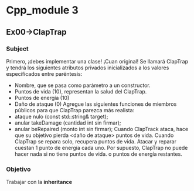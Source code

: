 # Cpp_module 3

## Ex00->ClapTrap

### Subject

Primero, ¡debes implementar una clase! ¡Cuan original!
Se llamará ClapTrap y tendrá los siguientes atributos privados inicializados
a los valores especificados entre paréntesis:
* Nombre, que se pasa como parámetro a un constructor.
* Puntos de vida (10), representan la salud del ClapTrap.
* Puntos de energía (10)
* Daño de ataque (0)
Agregue las siguientes funciones de miembros públicos para que ClapTrap parezca más realista:
* ataque nulo (const std::string& target);
* anular takeDamage (cantidad int sin firmar);
* anular beRepaired (monto int sin firmar);
Cuando ClapTrack ataca, hace que su objetivo pierda <daño de ataque> puntos de vida.
Cuando ClapTrap se repara solo, recupera <cantidad> puntos de vida. Atacar y reparar
cuestan 1 punto de energía cada uno. Por supuesto, ClapTrap no puede hacer nada si no tiene puntos de vida.
o puntos de energía restantes.

### Objetivo

Trabajar con la **inheritance**